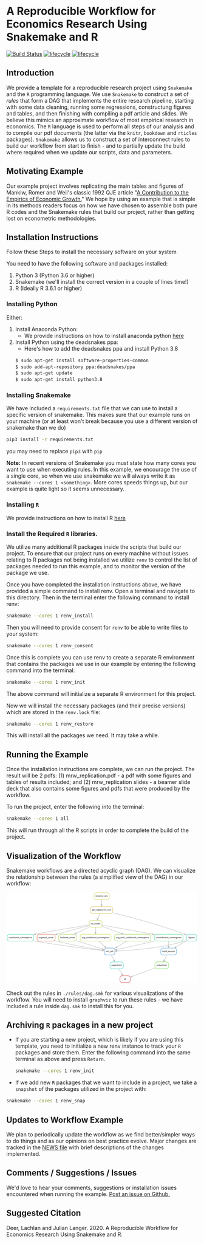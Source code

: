 # A Reproducible Workflow for Economics Research Using Snakemake and R

[![Build Status](https://travis-ci.org/lachlandeer/snakemake-econ-r.svg?branch=master)](https://travis-ci.org/lachlandeer/snakemake-econ-r)
[![lifecycle](https://img.shields.io/badge/lifecycle-maturing-blue.svg)](https://www.tidyverse.org/lifecycle/#maturing)
[![lifecycle](https://img.shields.io/badge/version-0.2-red.svg)]()

## Introduction

We provide a template for a reproducible research project using `Snakemake` and the `R` programming language.
We use `Snakemake` to construct a set of *rules* that form a DAG that implements the entire research pipeline, starting with some data cleaning, running some regressions, constructung figures and tables, and then finishing with compiling a pdf article and slides.
We believe this mimics an approximate workflow of most empirical research in economics.
The `R` language is used to perform all steps of our analysis and to compile our pdf documents (the latter via the `knitr`, `bookdown` and `rticles` packages).
`Snakemake` allows us to construct a set of interconnect rules to build our workflow from start to finish - and to partially update the build where required when we update our scripts, data and parameters.

## Motivating Example

Our example project involves replicating the main tables and figures of Mankiw, Romer and Weil's classic 1992 QJE article "[A Contribution to the Empirics of Economic Growth.](https://eml.berkeley.edu/~dromer/papers/MRW_QJE1992.pdf)"
We hope by using an example that is simple in its methods readers focus on how we have chosen to assemble both pure R codes and the Snakemake rules that build our project, rather than getting lost on econometric methodologies.

## Installation Instructions

Follow these Steps to install the necessary software on your system

You need to have the following software and packages installed:

1. Python 3 (Python 3.6 or higher)
2. Snakemake (we'll install the correct version in a couple of lines time!)
3. R (Ideally R 3.6.1 or higher)

### Installing Python

Either:

1. Install Anaconda Python:
    - We provide instructions on how to install anaconda python [here](https://pp4rs.github.io/2020-uzh-installation-guide/python/)
2. Install Python using the deadsnakes ppa:
    - Here's how to add the deadsnakes ppa and install Python 3.8
    ```bash
    $ sudo apt-get install software-properties-common
    $ sudo add-apt-repository ppa:deadsnakes/ppa
    $ sudo apt-get update
    $ sudo apt-get install python3.8
    ```

### Installing Snakemake

We have included a `requirements.txt` file that we can use to install a specific version of snakemake.
This makes sure that our example runs on your machine (or at least won't break because you use a different version of snakemake than we do)

``` bash
pip3 install -r requirements.txt
```

you may need to replace `pip3` with `pip`

**Note:** In recent versions of Snakemake you must state how many cores you want to use when executing rules. 
In this example, we encourage the use of a single core, so when we use snakemake we will always write it as `snakemake --cores 1 <something>`.
More cores speeds things up, but our example is quite light so it seems unnecessary.

### Installing `R`

We provide instructions on how to install R [here](https://pp4rs.github.io/2020-uzh-installation-guide/r)

### Install the Required `R` libraries.

We utilize many additional R packages inside the scripts that build our project.
To ensure that our project runs on every machine without issues relating to R packages not being installed we utilize `renv` to control the list of packages needed to run this example, and to monitor the version of the package we use.

Once you have completed the installation instructions above, we have provided a simple command to install renv.
Open a terminal and navigate to this directory.
Then in the terminal enter the following command to install renv:

``` bash
snakemake --cores 1 renv_install
```

Then you will need to provide consent for `renv` to be able to write files to your system:

``` bash
snakemake --cores 1 renv_consent
```

Once this is complete you can use renv to create a separate R environment that contains the packages we use in our example by entering the following command into the terminal:

``` bash
snakemake --cores 1 renv_init
```

The above command will initialize a separate R environment for this project.

Now we will install the necessary packages (and their precise versions) which are stored in the `renv.lock` file:

``` bash
snakemake --cores 1 renv_restore
```

This will install all the packages we need. It may take a while.

## Running the Example

Once the installation instructions are complete, we can run the project.
The result will be 2 pdfs: (1) mrw_replication.pdf - a pdf with some figures and tables of results included; and
(2) mrw_replication slides - a beamer slide deck that also contains some figures and pdfs that were produced by the workflow.

To run the project, enter the following into the terminal:

``` bash
snakemake --cores 1 all
```

This will run through all the R scripts in order to complete the build of the project.

## Visualization of the Workflow

Snakemake workflows are a directed acyclic graph (DAG).
We can visualize the relationship between the rules (a simplified view of the DAG) in our workflow:

![Rulegraph for MRW Workflow](./assets/rulegraph.png)

Check out the rules in `./rules/dag.smk` for various visualizations of the workflow. 
You will need to install `graphviz` to run these rules - we have included a rule inside `dag.smk` to install this for you. 

## Archiving `R` packages in a new project

* If you are starting a new project, which is likely if you are using
   this template, you need to initialize a new renv instance to
   track your `R` packages and store them.
   Enter the following command into the same terminal as above
   and press `Return`.

   ``` bash
   snakemake --cores 1 renv_init
   ```

* If we add new `R` packages that we want to include in a project, we take a `snapshot` of the packages utilized in the project with:

```bash
snakemake --cores 1 renv_snap
```

## Updates to Workflow Example

We plan to periodically update the workflow as we find better/simpler ways to do things and as our opinions on best practice evolve.
Major changes are tracked in the [NEWS file](./NEWS.md) with brief descriptions of the changes implemented.

## Comments / Suggestions / Issues

We'd love to hear your comments, suggestions or installation issues encountered when running the example.
[Post an issue on Github.](https://github.com/lachlandeer/snakemake-econ-r/issues)

## Suggested Citation

Deer, Lachlan and Julian Langer. 2020. A Reproducible Workflow for Economics Research Using Snakemake and R.
